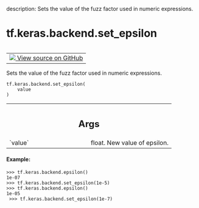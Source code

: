 description: Sets the value of the fuzz factor used in numeric expressions.

<div itemscope itemtype="http://developers.google.com/ReferenceObject">
<meta itemprop="name" content="tf.keras.backend.set_epsilon" />
<meta itemprop="path" content="Stable" />
</div>

# tf.keras.backend.set_epsilon

<!-- Insert buttons and diff -->

<table class="tfo-notebook-buttons tfo-api nocontent" align="left">
<td>
  <a target="_blank" href="https://github.com/keras-team/keras/tree/v2.15.0/keras/backend_config.py#L47-L63">
    <img src="https://www.tensorflow.org/images/GitHub-Mark-32px.png" />
    View source on GitHub
  </a>
</td>
</table>



Sets the value of the fuzz factor used in numeric expressions.


<pre class="devsite-click-to-copy prettyprint lang-py tfo-signature-link">
<code>tf.keras.backend.set_epsilon(
    value
)
</code></pre>



<!-- Placeholder for "Used in" -->


<!-- Tabular view -->
 <table class="responsive fixed orange">
<colgroup><col width="214px"><col></colgroup>
<tr><th colspan="2"><h2 class="add-link">Args</h2></th></tr>

<tr>
<td>
`value`<a id="value"></a>
</td>
<td>
float. New value of epsilon.
</td>
</tr>
</table>



#### Example:


```
>>> tf.keras.backend.epsilon()
1e-07
>>> tf.keras.backend.set_epsilon(1e-5)
>>> tf.keras.backend.epsilon()
1e-05
 >>> tf.keras.backend.set_epsilon(1e-7)
```